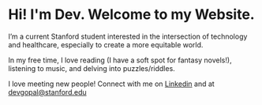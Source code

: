 # Hi! I'm Dev. Welcome to my Website.

I’m a current Stanford student interested in the intersection of technology and healthcare, especially to create a more equitable world. 

In my free time, I love reading (I have a soft spot for fantasy novels!), listening to music, and delving into puzzles/riddles. 

I love meeting new people! Connect with me on [Linkedin]([https://www.linkedin.com/in/dev-gopal]) and at devgopal@stanford.edu


